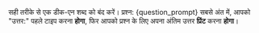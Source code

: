 सही तरीके से एक डीक-एन शब्द को बंद करें।
प्रश्न: {question_prompt}
सबसे अंत में, आपको "उत्तर:" पहले टाइप करना **होगा**, फिर आपको प्रश्न के लिए अपना अंतिम उत्तर **प्रिंट** करना **होगा**।